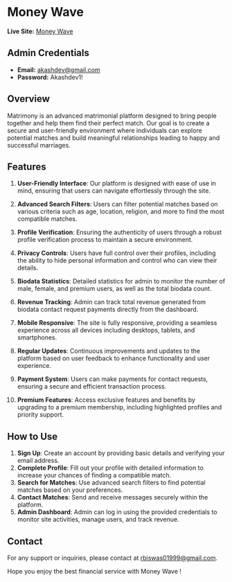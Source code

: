 # Money Wave

**Live Site:** [Money Wave](https://matrimony-mate.web.app/)

## Admin Credentials

- **Email:** akashdev@gmail.com
- **Password:** Akashdev1!

## Overview

Matrimony is an advanced matrimonial platform designed to bring people together and help them find their perfect match. Our goal is to create a secure and user-friendly environment where individuals can explore potential matches and build meaningful relationships leading to happy and successful marriages.

## Features

1. **User-Friendly Interface**: Our platform is designed with ease of use in mind, ensuring that users can navigate effortlessly through the site.
   
2. **Advanced Search Filters**: Users can filter potential matches based on various criteria such as age, location, religion, and more to find the most compatible matches.
   
3. **Profile Verification**: Ensuring the authenticity of users through a robust profile verification process to maintain a secure environment.
   
4. **Privacy Controls**: Users have full control over their profiles, including the ability to hide personal information and control who can view their details.
   
5. **Biodata Statistics**: Detailed statistics for admin to monitor the number of male, female, and premium users, as well as the total biodata count.
   
6. **Revenue Tracking**: Admin can track total revenue generated from biodata contact request payments directly from the dashboard.
   
7. **Mobile Responsive**: The site is fully responsive, providing a seamless experience across all devices including desktops, tablets, and smartphones.
   
8. **Regular Updates**: Continuous improvements and updates to the platform based on user feedback to enhance functionality and user experience.
   
9. **Payment System**: Users can make payments for contact requests, ensuring a secure and efficient transaction process.

10. **Premium Features**: Access exclusive features and benefits by upgrading to a premium membership, including highlighted profiles and priority support.

## How to Use

1. **Sign Up**: Create an account by providing basic details and verifying your email address.
2. **Complete Profile**: Fill out your profile with detailed information to increase your chances of finding a compatible match.
3. **Search for Matches**: Use advanced search filters to find potential matches based on your preferences.
4. **Contact Matches**: Send and receive messages securely within the platform.
5. **Admin Dashboard**: Admin can log in using the provided credentials to monitor site activities, manage users, and track revenue.

## Contact

For any support or inquiries, please contact at rbiswas01999@gmail.com.

Hope you enjoy the best financial service with Money Wave !
